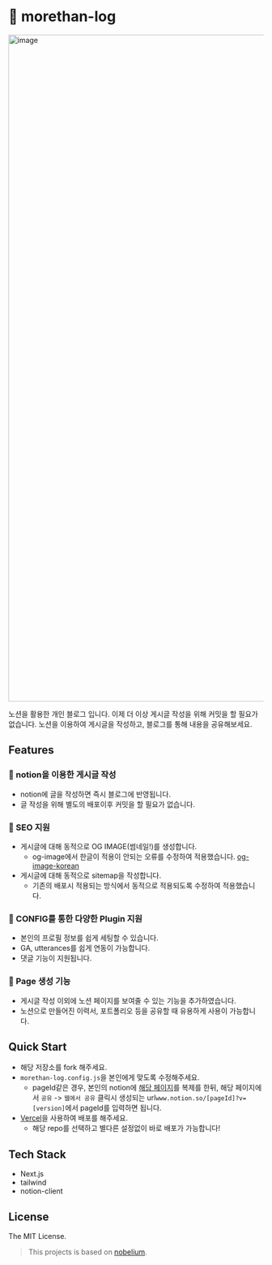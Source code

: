# 🥺 morethan-log

<img width="1314" alt="image" src="https://user-images.githubusercontent.com/72514247/177747208-cc01cc79-e9af-4009-be70-f2182bde5c4e.png">

노션을 활용한 개인 블로그 입니다. 이제 더 이상 게시글 작성을 위해 커밋을 할 필요가 없습니다. 노션을 이용하여 게시글을 작성하고, 블로그를 통해 내용을 공유해보세요.

## Features

### 📒 notion을 이용한 게시글 작성

- notion에 글을 작성하면 즉시 블로그에 반영됩니다.
- 글 작성을 위해 별도의 배포이후 커밋을 할 필요가 없습니다.

### 👀 SEO 지원

- 게시글에 대해 동적으로 OG IMAGE(썸네일!)를 생성합니다.
  - og-image에서 한글이 적용이 안되는 오류를 수정하여 적용했습니다. [og-image-korean](https://github.com/morethanmin/og-image-korean)
- 게시글에 대해 동적으로 sitemap을 작성합니다.
  - 기존의 배포시 적용되는 방식에서 동적으로 적용되도록 수정하여 적용했습니다.

### 🤖 CONFIG를 통한 다양한 Plugin 지원

- 본인의 프로필 정보를 쉽게 세팅할 수 있습니다.
- GA, utterances를 쉽게 연동이 가능합니다.
- 댓글 기능이 지원됩니다.

### 📄 Page 생성 기능

- 게시글 작성 이외에 노션 페이지를 보여줄 수 있는 기능을 추가하였습니다.
- 노션으로 만들어진 이력서, 포트폴리오 등을 공유할 때 유용하게 사용이 가능합니다.

## Quick Start

- 해당 저장소를 fork 해주세요.
- `morethan-log.config.js`을 본인에게 맞도록 수정해주세요.
  - pageId같은 경우, 본인의 notion에 [해당 페이지](https://quasar-season-ed5.notion.site/12c38b5f459d4eb9a759f92fba6cea36?v=2e7962408e3842b2a1a801bf3546edda)를 복제를 한뒤, 해당 페이지에서 `공유` -> `웹에서 공유` 클릭시 생성되는 url`www.notion.so/[pageId]?v=[version]`에서 pageId를 입력하면 됩니다.
- [Vercel](https://vercel.com/dashboard)을 사용하여 배포를 해주세요.
  - 해당 repo를 선택하고 별다른 설정없이 바로 배포가 가능합니다!

## Tech Stack

- Next.js
- tailwind
- notion-client

## License

The MIT License.

> This projects is based on [nobelium](https://github.com/craigary/nobelium).
